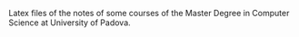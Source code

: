 Latex files of the notes of some courses of the Master Degree in Computer Science at University of Padova.
